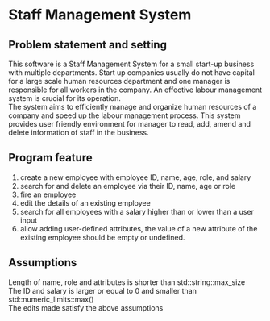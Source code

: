 # Staff Management System
## Problem statement and setting

  This software is a Staff Management System for a small start-up business with multiple departments. Start up companies usually do not have capital for a large scale human resources department and one manager is responsible for all workers in the company. An effective labour management system is crucial for its operation.<br/>
  The system aims to efficiently manage and organize human resources of a company and speed up the labour management process. This system provides user friendly environment for manager to read, add, amend and delete information of staff in the business. 


## Program feature

1) create a new employee with employee ID, name, age, role, and salary
2) search for and delete an employee via their ID, name, age or role
3) fire an employee
4) edit the details of an existing employee
5) search for all employees with a salary higher than or lower than a user input
6) allow adding user-defined attributes, the value of a new attribute of the existing employee should be empty or undefined.


## Assumptions

Length of name, role and attributes is shorter than std::string::max_size<br/>
The ID and salary is larger or equal to 0 and smaller than std::numeric_limits<int>::max()<br/>
The edits made satisfy the above assumptions
